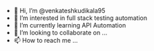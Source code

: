 - 👋 Hi, I’m @venkateshkudikala95
- 👀 I’m interested in full stack testing automation
- 🌱 I’m currently learning API Automation
- 💞️ I’m looking to collaborate on ...
- 📫 How to reach me ...

<!---
venkateshkudikala95/venkateshkudikala95 is a ✨ special ✨ repository because its `README.md` (this file) appears on your GitHub profile.
You can click the Preview link to take a look at your changes.
--->
